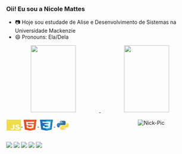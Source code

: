 ### Oii! Eu sou a Nicole Mattes 

- 📷 Hoje sou estudade de Alise e Desenvolvimento de Sistemas na Universidade Mackenzie
- 😄 Pronouns: Ela/Dela

<div align="center">
  <a href="https://github.com/NicoleMattes">
  <img height="180em" width="49%"  src="https://github-readme-stats.vercel.app/api?username=NicoleMattes&show_icons=true&theme=radical&include_all_commits=true&count_private=true"/>
  <img height="180em" img width="49%" src="https://github-readme-stats.vercel.app/api/top-langs/?username=NicoleMattes&layout=compact&langs_count=7&theme=radical"/>
</div>
  
  <div style="display: inline_block"><br>
    <img align="center" alt="Nick-Js" height="30" width="40" src="https://raw.githubusercontent.com/devicons/devicon/master/icons/javascript/javascript-plain.svg">
    <img align="center" alt="Nick-HTML" height="30" width="40" src="https://raw.githubusercontent.com/devicons/devicon/master/icons/html5/html5-original.svg">
    <img align="center" alt="Nick-CSS" height="30" width="40" src="https://raw.githubusercontent.com/devicons/devicon/master/icons/css3/css3-original.svg">
    <img align="center" alt="Nick-Python" height="30" width="40" src="https://raw.githubusercontent.com/devicons/devicon/master/icons/python/python-original.svg">
    <img align="right" alt="Nick-Pic" height="150" width="150" src="https://user-images.githubusercontent.com/95726409/172015136-dd6df690-08c5-47f2-8412-e52120bd1505.png">
</div>

  
  ##
  
  <div>
  <a href = ""><img src="https://img.shields.io/badge/-Gmail-%23333?style=for-the-badge&logo=gmail&logoColor=white" target="_blank"></a>
  <a href="https://www.instagram.com/nicolemafonso/" target="_blank"><img src="https://img.shields.io/badge/-Instagram-%23E4405F?style=for-the-badge&logo=instagram&logoColor=white" target="_blank"></a>
  <a href="https://www.twitch.tv/niickma" target="_blank"><img src="https://img.shields.io/badge/Twitch-9146FF?style=for-the-badge&logo=twitch&logoColor=white" target="_blank"></a>
  <a href="https://www.linkedin.com/in/nicole-mattes-afonso-1bb153237/" target="_blank"><img src="https://img.shields.io/badge/-LinkedIn-%230077B5?style=for-the-badge&logo=linkedin&logoColor=white" target="_blank"></a> 
  <a href="https://www.tiktok.com/@niickma_" target="_blank"><img src="https://img.shields.io/badge/TikTok-000000?style=for-the-badge&logo=tiktok&logoColor=white" target="_blank"></a>
  </div>
  
